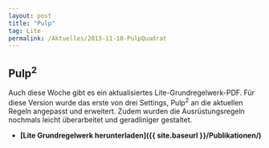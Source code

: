 ```yaml
---
layout: post
title: "Pulp"
tag: Lite
permalink: /Aktuelles/2013-11-10-PulpQuadrat
---
```


<h2>Pulp<sup>2</sup></h2>
Auch diese Woche gibt es ein aktualisiertes Lite-Grundregelwerk-PDF. Für diese Version wurde das erste von drei Settings, Pulp<sup>2</sup> an die aktuellen Regeln angepasst und erweitert. Zudem wurden die Ausrüstungsregeln nochmals leicht überarbeitet und geradliniger gestaltet.

- **[Lite Grundregelwerk herunterladen]({{ site.baseurl }}/Publikationen/)**


